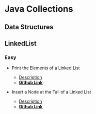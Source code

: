 # Java Collections



## Data Structures

## LinkedList

### Easy

* Print the Elements of a Linked List 

  * [Description](https://www.hackerrank.com/challenges/print-the-elements-of-a-linked-list) 
  * [**Github Link** ](https://github.com/arun-esh/java/blob/main/hackerRank/easy/PrintTheElementOfALinkedList.java)

  

* Insert a Node at the Tail of a Linked List

  * [Description](https://www.hackerrank.com/challenges/insert-a-node-at-the-tail-of-a-linked-list) 
  * [**Github Link** ](https://github.com/arun-esh/java/blob/main/hackerRank/easy/InsertANodeAtTheTailOfALinkedList.java)



<!-- 


* Heading

  * [Description](https://www.hackerrank.com/challenges/insert-a-node-at-the-tail-of-a-linked-list) 
  * [**Github Link** ](https://github.com/arun-esh/java/blob/main/hackerRank/easy/InsertANodeAtTheTailOfALinkedList.java)


 -->
